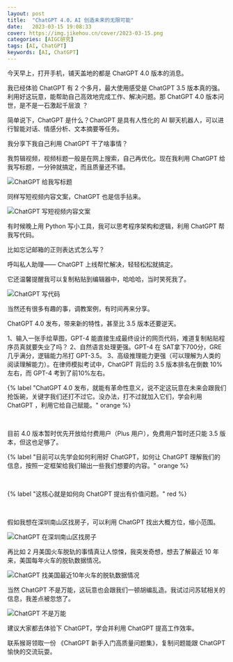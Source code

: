 ```yaml
---
layout: post
title:  "ChatGPT 4.0，AI 创造未来的无限可能"
date:   2023-03-15 19:08:33
cover: https://img.jikehou.cn/cover/2023-03-15.png
categories: [AIGC研究]
tags: [AI, ChatGPT]
keywords: [AI, ChatGPT]
---
```


今天早上，打开手机，铺天盖地的都是 ChatGPT 4.0 版本的消息。

我已经体验 ChatGPT 有 2 个多月，最大使用感受是 ChatGPT 3.5 版本真的强。利用好这玩意，能帮助自己高效地完成工作、解决问题。那 ChatGPT 4.0 版本问世，是不是一石激起千层浪 ？

简单说下，ChatGPT 是什么？ChatGPT 是具有人性化的 AI 聊天机器人，可以进行智能对话、情感分析、文本摘要等任务。

我分享下我自己利用 ChatGPT  干了啥事情？

我剪辑视频，视频标题一般是在网上搜索，自己再优化。现在我利用 ChatGPT 给我写标题，一分钟就搞定，而且质量还不错。

![ChatGPT 给我写标题](https://img.jikehou.cn/img/169_1.png)

同样写短视频内容文案，ChatGPT 也是信手拈来。

![ChatGPT 写短视频内容文案](https://img.jikehou.cn/img/169_2.png)

有时候晚上用 Python 写小工具，我可以思考程序架构和逻辑，利用 ChatGPT 帮我写代码。

比如忘记邮箱的正则表达式怎么写？

呼叫私人助理—— ChatGPT 上线帮忙解决，轻轻松松就搞定。

它还温馨提醒我可以复制粘贴到编辑器中，哈哈哈，当时笑死我了。

![ChatGPT 写代码](https://img.jikehou.cn/img/169_3.png)

当然还有很多有趣的事，调教案例，有时间再来分享。

ChatGPT 4.0 发布，带来新的特性，甚至比 3.5 版本还要逆天。

1、输入一张手绘草图，GPT-4 能直接生成最终设计的网页代码，难道复制粘贴程序员真就要失业了吗？
2、自然语言处理更强。GPT-4 在 SAT拿下700分，GRE几乎满分，逻辑能力吊打 GPT-3.5。
3、高级推理能力更强（可以理解为人类的阅读理解能力）。在律师模拟考试中，ChatGPT 背后的 3.5 版本排名在倒数 10% 左右，而 GPT-4 考到了前10%左右。

{% label "ChatGPT 4.0 发布，就能有革命性意义，说不定这玩意在未来会跟我们抢饭碗，关键字我们还打不过它。没办法，打不过就加入它们，学会利用 ChatGPT ，利用它给自己赋能。" orange %}

</br>

目前 4.0 版本暂时优先开放给付费用户（Plus 用户），免费用户暂时还只能 3.5 版本，但这也足够了。

{% label "目前可以先学会如何利用好 ChatGPT，如何让 ChatGPT 理解我们的信息，按照一定框架给我们输出一些我们想要的内容。" orange %}

</br>

{% label "这核心就是如何向 ChatGPT 提出有价值问题。" red %}

</br>

假如我想在深圳南山区找房子，可以利用 ChatGPT 找出大概方位，缩小范围。

![ChatGPT 在深圳南山区找房子](https://img.jikehou.cn/img/169_4.png)

再比如 2 月美国火车脱轨的事情真让人惊悚，我突发奇想，想去了解最近 10 年来，美国每年火车的脱轨数据情况。

![ChatGPT 找美国最近10年火车的脱轨数据情况](https://img.jikehou.cn/img/169_5.png)

当然 ChatGPT 不是万能，这玩意也会跟我们一顿胡编乱造。我试过问苏轼相关的信息，我差点被忽悠了。

![ChatGPT 不是万能](https://img.jikehou.cn/img/169_6.png)

建议大家都去体验下 ChatGPT，学会并利用 ChatGPT 提高工作效率。

联系猴哥领取一份 《ChatGPT 新手入门高质量问题集》，复制问题能跟 ChatGPT 愉快的交流玩耍。

